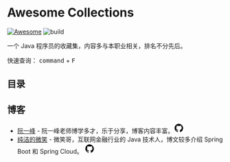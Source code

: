 # Awesome Collections
[![Awesome](https://awesome.re/badge.svg)](https://awesome.re)
![build](https://travis-ci.org/nekolr/awesome-collections.svg?branch=master)

一个 Java 程序员的收藏集，内容多与本职业相关，排名不分先后。  

快速查询： <kbd>command</kbd> + <kbd>F</kbd>

## 目录

## 博客
- [阮一峰](http://www.ruanyifeng.com/blog/) - 阮一峰老师博学多才，乐于分享，博客内容丰富。[![ruanyf](/media/Github.svg)](https://github.com/ruanyf)
- [纯洁的微笑](http://www.ityouknow.com/) - 微笑哥，互联网金融行业的 Java 技术人，博文较多介绍 Spring Boot 和 Spring Cloud。 [![ityouknow](/media/Github.svg)](https://github.com/ityouknow)